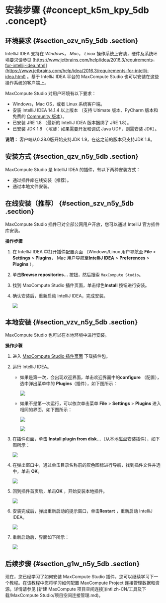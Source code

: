 # 安装步骤 {#concept_k5m_kpy_5db .concept}

## 环境要求 {#section_ozv_n5y_5db .section}

IntelliJ IDEA 支持在 *Windows*， *Mac*， *Linux* 操作系统上安装，硬件及系统环境要求请参见 [https://www.jetbrains.com/help/idea/2016.3/requirements-for-intellij-idea.html](https://www.jetbrains.com/help/idea/2016.3/requirements-for-intellij-idea.html) 。基于 IntelliJ IDEA 平台的 MaxCompute Studio 也可以安装在这些操作系统的客户端上。

MaxCompute Studio 对用户环境有以下要求：

-   Windows，Mac OS，或者 Linux 系统客户端。
-   安装 IntelliJ IDEA 14.1.4 以上版本 （支持 Ultimate 版本、PyCharm 版本和免费的 [Community 版本](https://www.jetbrains.com/idea/download/)）。
-   已安装 JRE 1.8 （最新的 IntelliJ IDEA 版本捆绑了 JRE 1.8）。
-   已安装 JDK 1.8 （*可选*：如果需要开发和调试 Java UDF，则需安装 JDK）。

**说明：** 客户端从0.28.0版开始支持JDK 1.9，在这之前的版本只支持JDK 1.8。

## 安装方式 {#section_qzv_n5y_5db .section}

MaxCompute Studio 是 IntelliJ IDEA 的插件，有以下两种安装方式：

-   通过插件库在线安装（推荐）。
-   通过本地文件安装。

## 在线安装（推荐） {#section_szv_n5y_5db .section}

MaxCompute Studio 插件已对全部公网用户开放，您可以通过 IntelliJ 官方插件库安装。

**操作步骤**

1.  在 IntelliJ IDEA 中打开插件配置页面 （Windows/Linux 用户导航至 **File** \> **Settings** \> **Plugins**， Mac 用户导航至**IntelliJ IDEA** \> **Preferences** \> **Plugins** ）。
2.  单击**Browse repositories…** 按钮，然后搜索 `MaxCompute Studio`。

3.  找到 MaxCompute Studio 插件页面，单击绿色**Install** 按钮进行安装。

4.  确认安装后，重新启动 IntelliJ IDEA，完成安装。

    ![](http://static-aliyun-doc.oss-cn-hangzhou.aliyuncs.com/assets/img/12117/15390914911555_zh-CN.png)


## 本地安装 {#section_vzv_n5y_5db .section}

MaxCompute Studio 也可以在本地环境中进行安装。

**操作步骤**

1.  进入 [MaxCompute Studio 插件页面](https://plugins.jetbrains.com/plugin/9193?spm=5176.doc44555.2.1.4hXBG1) 下载插件包。

2.  运行 IntelliJ IDEA。

    -   如果是第一次，会出现欢迎界面，单击欢迎界面中的**configure** （配置），选中弹出菜单中的 **Plugins**（插件），如下图所示：

        ![](http://static-aliyun-doc.oss-cn-hangzhou.aliyuncs.com/assets/img/12117/15390914921556_zh-CN.png)

    -   如果不是第一次运行，可以依次单击菜单 **File** \> **Settings** \> **Plugins** 进入相同的界面，如下图所示：

        ![](http://static-aliyun-doc.oss-cn-hangzhou.aliyuncs.com/assets/img/12117/15390914921557_zh-CN.png)

        ![](http://static-aliyun-doc.oss-cn-hangzhou.aliyuncs.com/assets/img/12117/15390914921558_zh-CN.png)

3.  在插件页面，单击 **Install plugin from disk…**（从本地磁盘安装插件），如下图所示：

    ![](http://static-aliyun-doc.oss-cn-hangzhou.aliyuncs.com/assets/img/12117/15390914921559_zh-CN.png)

4.  在弹出窗口中，通过单击目录名称前的灰色图标进行导航，找到插件文件并选中，单击 **OK**。

    ![](http://static-aliyun-doc.oss-cn-hangzhou.aliyuncs.com/assets/img/12117/15390914921561_zh-CN.png)

5.  回到插件首页后，单击**OK** ，开始安装本地插件。

    ![](http://static-aliyun-doc.oss-cn-hangzhou.aliyuncs.com/assets/img/12117/15390914921562_zh-CN.png)

6.  安装完成后，弹出重新启动的提示窗口，单击**Restart** ，重新启动 IntelliJ IDEA。

    ![](http://static-aliyun-doc.oss-cn-hangzhou.aliyuncs.com/assets/img/12117/15390914921563_zh-CN.png)

7.  重新启动后，界面如下所示：

    ![](http://static-aliyun-doc.oss-cn-hangzhou.aliyuncs.com/assets/img/12117/15390914921564_zh-CN.png)


## 后续步骤 {#section_g1w_n5y_5db .section}

现在，您已经学习了如何安装 MaxCompute Studio 插件，您可以继续学习下一个教程。在该教程中您将学习如何配置 MaxCompute Project 连接管理数据和资源。详情请参见 [新建 MaxCompute 项目空间连接](intl.zh-CN/工具及下载/MaxCompute Studio/项目空间连接管理.md)。


